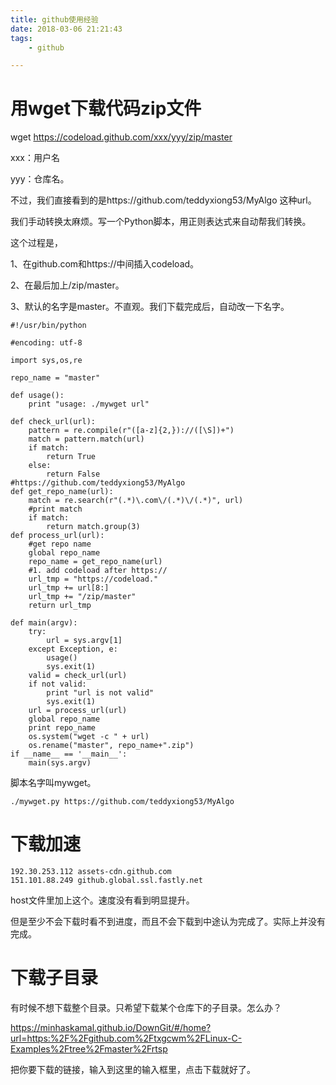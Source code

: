 ```yaml
---
title: github使用经验
date: 2018-03-06 21:21:43
tags:
	- github

---
```




#  用wget下载代码zip文件

wget https://codeload.github.com/xxx/yyy/zip/master

xxx：用户名

yyy：仓库名。

不过，我们直接看到的是https://github.com/teddyxiong53/MyAlgo 这种url。

我们手动转换太麻烦。写一个Python脚本，用正则表达式来自动帮我们转换。

这个过程是，

1、在github.com和https://中间插入codeload。

2、在最后加上/zip/master。

3、默认的名字是master。不直观。我们下载完成后，自动改一下名字。

```
#!/usr/bin/python

#encoding: utf-8

import sys,os,re

repo_name = "master"

def usage():
    print "usage: ./mywget url"

def check_url(url):
    pattern = re.compile(r"([a-z]{2,})://([\S])+")
    match = pattern.match(url)
    if match:
        return True
    else:
        return False
#https://github.com/teddyxiong53/MyAlgo
def get_repo_name(url):
    match = re.search(r"(.*)\.com\/(.*)\/(.*)", url)
    #print match
    if match:
        return match.group(3)
def process_url(url):
    #get repo name
    global repo_name
    repo_name = get_repo_name(url)
    #1. add codeload after https://
    url_tmp = "https://codeload."
    url_tmp += url[8:]
    url_tmp += "/zip/master"
    return url_tmp

def main(argv):
    try:
        url = sys.argv[1]
    except Exception, e:
        usage()
        sys.exit(1)
    valid = check_url(url)
    if not valid:
        print "url is not valid"
        sys.exit(1)
    url = process_url(url)
    global repo_name
    print repo_name
    os.system("wget -c " + url)
    os.rename("master", repo_name+".zip")
if __name__ == '__main__':
    main(sys.argv)
```

脚本名字叫mywget。

```
./mywget.py https://github.com/teddyxiong53/MyAlgo
```



# 下载加速

```
192.30.253.112 assets-cdn.github.com
151.101.88.249 github.global.ssl.fastly.net
```

host文件里加上这个。速度没有看到明显提升。

但是至少不会下载时看不到进度，而且不会下载到中途认为完成了。实际上并没有完成。



# 下载子目录

有时候不想下载整个目录。只希望下载某个仓库下的子目录。怎么办？

https://minhaskamal.github.io/DownGit/#/home?url=https:%2F%2Fgithub.com%2Ftxgcwm%2FLinux-C-Examples%2Ftree%2Fmaster%2Frtsp

把你要下载的链接，输入到这里的输入框里，点击下载就好了。

